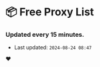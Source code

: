 # :package: Free Proxy List
### Updated every 15 minutes.

- Last updated: `2024-08-24 08:47`

:heart:
